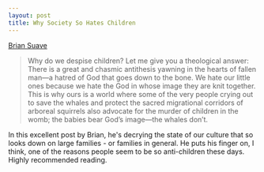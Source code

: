 ```yaml
---
layout: post
title: Why Society So Hates Children
---
```


[Brian Suave](https://www.briansauve.com/blog/2020/01/27/calling-their-apocalyptic-bluff)

> Why do we despise children? Let me give you a theological answer: There is a great and chasmic antithesis yawning in the hearts of fallen man—a hatred of God that goes down to the bone. We hate our little ones because we hate the God in whose image they are knit together. This is why ours is a world where some of the very people crying out to save the whales and protect the sacred migrational corridors of arboreal squirrels also advocate for the murder of children in the womb; the babies bear God’s image—the whales don’t.

In this excellent post by Brian, he's decrying the state of our culture that so looks down on large families - or families in general. He puts his finger on, I think, one of the reasons people seem to be so anti-children these days. Highly recommended reading.
